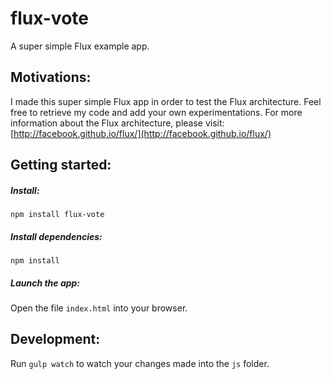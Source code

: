 flux-vote
=========

A super simple Flux example app.


Motivations:
---------------------
I made this super simple Flux app in order to test the Flux architecture.
Feel free to retrieve my code and add your own experimentations.
For more information about the Flux architecture, please visit: [http://facebook.github.io/flux/](http://facebook.github.io/flux/)



Getting started:
---------------------

##### Install:

`npm install flux-vote`

##### Install dependencies:

`npm install`

##### Launch the app:

Open the file `index.html` into your browser.



Development:
---------------------

Run `gulp watch` to watch your changes made into the `js` folder.
